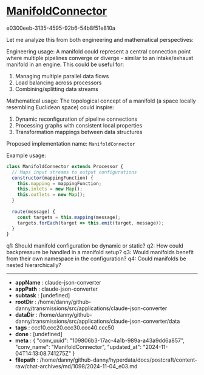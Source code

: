 # [ManifoldConnector](https://claude.ai/chat/109806b3-17ac-4a1b-989a-a43a9dd6a857)

e0300eeb-3135-4595-92b6-54b8f51e810a

 Let me analyze this from both engineering and mathematical perspectives:

Engineering usage: A manifold could represent a central connection point where multiple pipelines converge or diverge - similar to an intake/exhaust manifold in an engine. This could be useful for:

1. Managing multiple parallel data flows
2. Load balancing across processors 
3. Combining/splitting data streams

Mathematical usage: The topological concept of a manifold (a space locally resembling Euclidean space) could inspire:

1. Dynamic reconfiguration of pipeline connections
2. Processing graphs with consistent local properties
3. Transformation mappings between data structures

Proposed implementation name: `ManifoldConnector`

Example usage:
```js
class ManifoldConnector extends Processor {
  // Maps input streams to output configurations
  constructor(mappingFunction) {
    this.mapping = mappingFunction;
    this.inlets = new Map();
    this.outlets = new Map(); 
  }
  
  route(message) {
    const targets = this.mapping(message);
    targets.forEach(target => this.emit(target, message));
  }
}
```

q1: Should manifold configuration be dynamic or static?
q2: How could backpressure be handled in a manifold setup?
q3: Would manifolds benefit from their own namespace in the configuration?
q4: Could manifolds be nested hierarchically?

---

* **appName** : claude-json-converter
* **appPath** : claude-json-converter
* **subtask** : [undefined]
* **rootDir** : /home/danny/github-danny/transmissions/src/applications/claude-json-converter
* **dataDir** : /home/danny/github-danny/transmissions/src/applications/claude-json-converter/data
* **tags** : ccc10.ccc20.ccc30.ccc40.ccc50
* **done** : [undefined]
* **meta** : {
  "conv_uuid": "109806b3-17ac-4a1b-989a-a43a9dd6a857",
  "conv_name": "ManifoldConnector",
  "updated_at": "2024-11-04T14:13:08.741275Z"
}
* **filepath** : /home/danny/github-danny/hyperdata/docs/postcraft/content-raw/chat-archives/md/1098/2024-11-04_e03.md